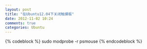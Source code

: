 ```yaml
---
layout: post
title: "在Ubuntu12.04下关闭触摸板"
date: 2012-11-02 10:24
comments: true
categories: Ubuntu
---
```


{% codeblock  %}
sudo modprobe -r psmouse
{% endcodeblock  %}
